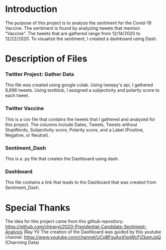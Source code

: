 # Introduction

The purpose of this project is to analyze the sentiment for the Covid-19 Vaccine. The sentiment is found by analyzing tweets that mention "Vaccine". The tweets that are gathered range from 12/14/2020 to 12/22/2020. To visualize the sentiment, I created a dashboard using Dash.

# Description of Files
### Twitter Project: Gather Data

This file was created using google colab. Using tweepy's api, I gathered 8,696 tweets. Using textblob, I assigned a subjectivity and polarity score to each tweet. 

### Twitter Vaccine

This is a csv file that contains the tweets that I gathered and analyzed for this project. The columns include Dates, Tweets, Tweets without StopWords, Subjectivity score, Polarity score, and a Label (Positive, Negative, or Neutral).

### Sentiment_Dash

This is a .py file that creates the Dashboard using dash.

### Dashboard

This file contains a link that leads to the Dashboard that was created from Sentiment_Dash.

# Special Thanks

The idea for this project came from this github repository: https://github.com/chirayyi/2020-Presidential-Candidate-Sentiment-Analysis (Ray Yi)
The creation of the Dashboard was guided by this youtube channel: https://www.youtube.com/channel/UCqBFsuAz41sqWcFjZkqmJqQ (Charming Data)
